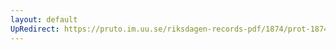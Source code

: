 ```yaml
---
layout: default
UpRedirect: https://pruto.im.uu.se/riksdagen-records-pdf/1874/prot-1874--ak--218/prot-1874--ak--218_001.pdf
---
```

